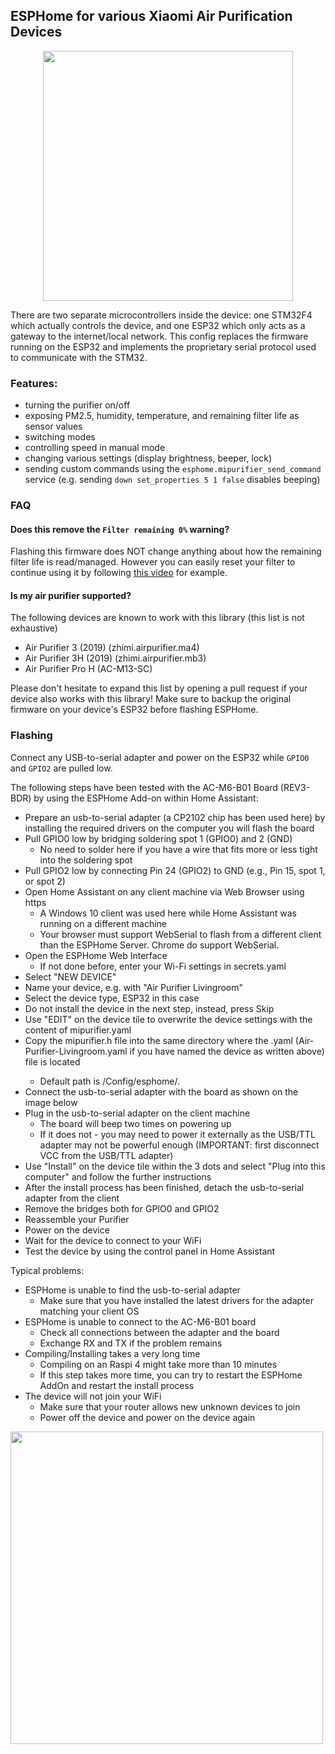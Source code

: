 ## ESPHome for various Xiaomi Air Purification Devices

<p align="center"><img src="https://user-images.githubusercontent.com/36965186/219659691-6d8e733f-ae2f-4480-80ee-f5e90c9bd8f8.jpeg" width="400"></p>

There are two separate microcontrollers inside the device: one STM32F4 which actually controls the device, and one ESP32 which only acts as a gateway to the internet/local network. This config replaces the firmware running on the ESP32 and implements the proprietary serial protocol used to communicate with the STM32.

### Features:
- turning the purifier on/off
- exposing PM2.5, humidity, temperature, and remaining filter life as sensor values
- switching modes
- controlling speed in manual mode
- changing various settings (display brightness, beeper, lock)
- sending custom commands using the `esphome.mipurifier_send_command` service (e.g. sending `down set_properties 5 1 false` disables beeping)

### FAQ
#### Does this remove the `Filter remaining 0%` warning?
Flashing this firmware does NOT change anything about how the remaining filter life is read/managed. However you can easily reset your filter to continue using it by following [this video](https://www.youtube.com/watch?v=usiX_J9Yy2o) for example.

#### Is my air purifier supported?
The following devices are known to work with this library (this list is not exhaustive)
- Air Purifier 3 (2019) (zhimi.airpurifier.ma4)
- Air Purifier 3H (2019) (zhimi.airpurifier.mb3)
- Air Purifier Pro H (AC-M13-SC)

Please don't hesitate to expand this list by opening a pull request if your device also works with this library! Make sure to backup the original firmware on your device's ESP32 before flashing ESPHome.

### Flashing
Connect any USB-to-serial adapter and power on the ESP32 while `GPIO0` and `GPIO2` are pulled low.

The following steps have been tested with the AC-M6-B01 Board (REV3-BDR) by using the ESPHome Add-on within Home Assistant:
- Prepare an usb-to-serial adapter (a CP2102 chip has been used here) by installing the required drivers on the computer you will flash the board
- Pull GPIO0 low by bridging soldering spot 1 (GPIO0) and 2 (GND) 
  - No need to solder here if you have a wire that fits more or less tight into the soldering spot
- Pull GPIO2 low by connecting Pin 24 (GPIO2) to GND (e.g., Pin 15, spot 1, or spot 2)
- Open Home Assistant on any client machine via Web Browser using https
  - A Windows 10 client was used here while Home Assistant was running on a different machine
  - Your browser must support WebSerial to flash from a different client than the ESPHome Server. Chrome do support WebSerial.
- Open the ESPHome Web Interface 
  - If not done before, enter your Wi-Fi settings in secrets.yaml
- Select "NEW DEVICE" 
- Name your device, e.g. with "Air Purifier Livingroom"
- Select the device type, ESP32 in this case
- Do not install the device in the next step, instead, press Skip
- Use "EDIT" on the device tile to overwrite the device settings with the content of mipurifier.yaml
- Copy the mipurifier.h file into the same directory where the <your-device>.yaml (Air-Purifier-Livingroom.yaml if you have named the device as written above) file is located
  - Default path is /Config/esphome/. 
- Connect the usb-to-serial adapter with the board as shown on the image below
- Plug in the usb-to-serial adapter on the client machine
  - The board will beep two times on powering up
  - If it does not - you may need to power it externally as the USB/TTL adapter may not be powerful enough (IMPORTANT: first disconnect VCC from the USB/TTL adapter)
- Use "Install" on the device tile within the 3 dots and select "Plug into this computer" and follow the further instructions
- After the install process has been finished, detach the usb-to-serial adapter from the client
- Remove the bridges both for GPIO0 and GPIO2
- Reassemble your Purifier
- Power on the device
- Wait for the device to connect to your WiFi
- Test the device by using the control panel in Home Assistant


Typical problems:
- ESPHome is unable to find the usb-to-serial adapter
  - Make sure that you have installed the latest drivers for the adapter matching your client OS
- ESPHome is unable to connect to the AC-M6-B01 board
  - Check all connections between the adapter and the board
  - Exchange RX and TX if the problem remains
- Compiling/Installing takes a very long time
  - Compiling on an Raspi 4 might take more than 10 minutes
  - If this step takes more time, you can try to restart the ESPHome AddOn and restart the install process
- The device will not join your WiFi
  - Make sure that your router allows new unknown devices to join
  - Power off the device and power on the device again

<image src="https://user-images.githubusercontent.com/36965186/218741519-1f2bf1ba-cb44-488f-9ee8-803aed071dc3.jpeg" width=500>

